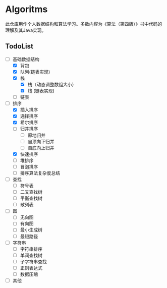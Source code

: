 # Algoritms

此仓库用作个人数据结构和算法学习。多数内容为《算法（第四版）》书中代码的理解及其Java实现。

## TodoList
- [ ] 基础数据结构
    - [x] 背包
    - [x] 队列(链表实现)
    - [x] 栈
        - [x] 栈（动态调整数组大小）
        - [x] 栈 (链表实现)
    - [ ] 链表
- [ ] 排序
    - [x] 插入排序
    - [x] 选择排序
    - [x] 希尔排序
    - [ ] 归并排序
        - [ ] 原地归并
        - [ ] 自顶向下归并
        - [ ] 自底向上归并
    - [x] 快速排序
    - [ ] 堆排序
    - [ ] 冒泡排序
    - [ ] 排序算法复杂度总结
- [ ] 查找
    - [ ] 符号表
    - [ ] 二叉查找树
    - [ ] 平衡查找树
    - [ ] 散列表
- [ ] 图
    - [ ] 无向图
    - [ ] 有向图
    - [ ] 最小生成树
    - [ ] 最短路径
- [ ] 字符串
    - [ ] 字符串排序
    - [ ] 单词查找树
    - [ ] 子字符串查找
    - [ ] 正则表达式
    - [ ] 数据压缩
- [ ] 其他